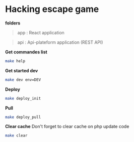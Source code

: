 
# Hacking escape game

**folders**
> app : React application

> api : Api-plateform application (REST API)

**Get commandes list**
```sh
make help  
```

**Get started dev**

```sh
make dev env=DEV
```

**Deploy**
```sh
make deploy_init
```

**Pull**
```sh
make deploy_pull
```

**Clear cache**
Don't forget to clear cache on php update code
```sh
make clear
```